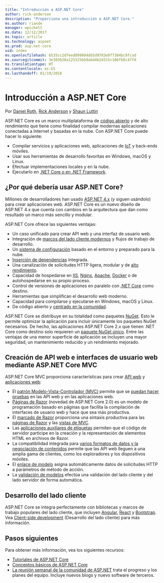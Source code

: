 ```yaml
---
title: "Introducción a ASP.NET Core"
author: rick-anderson
description: "Proporciona una introducción a ASP.NET Core."
ms.author: riande
manager: wpickett
ms.date: 12/12/2017
ms.topic: article
ms.technology: aspnet
ms.prod: asp.net-core
uid: index
ms.openlocfilehash: 6535cc2d7eed099804db5d9783e0f7384bc9fcad
ms.sourcegitcommit: 3e303620a125325bb9abd4b2d315c106fb8c47fd
ms.translationtype: HT
ms.contentlocale: es-ES
ms.lasthandoff: 01/19/2018
---
```

# <a name="introduction-to-aspnet-core"></a>Introducción a ASP.NET Core

Por [Daniel Roth](https://github.com/danroth27), [Rick Anderson](https://twitter.com/RickAndMSFT) y [Shaun Luttin](https://twitter.com/dicshaunary)

ASP.NET Core es un marco multiplataforma de [código abierto](https://github.com/aspnet/home) y de alto rendimiento que tiene como finalidad compilar modernas aplicaciones conectadas a Internet y basadas en la nube. Con ASP.NET Core puede hacer lo siguiente:

* Compilar servicios y aplicaciones web, aplicaciones de [IoT](https://www.microsoft.com/internet-of-things/) y back-ends móviles.
* Usar sus herramientas de desarrollo favoritas en Windows, macOS y Linux.
* Efectuar implementaciones locales y en la nube.
* Ejecutarlo en [.NET Core o en .NET Framework](https://docs.microsoft.com/dotnet/articles/standard/choosing-core-framework-server).

## <a name="why-use-aspnet-core"></a>¿Por qué debería usar ASP.NET Core?

Millones de desarrolladores han usado [ASP.NET 4.x](https://docs.microsoft.com/en-us/aspnet/overview) (y siguen usándolo) para crear aplicaciones web. ASP.NET Core es un nuevo diseño de ASP.NET 4.x que cuenta con cambios en la arquitectura que dan como resultado un marco más sencillo y modular.

ASP.NET Core ofrece las siguientes ventajas:

* Un caso unificado para crear API web y una interfaz de usuario web.
* Integración de [marcos del lado cliente modernos](xref:client-side/index) y flujos de trabajo de desarrollo.
* Un [sistema de configuración](xref:fundamentals/configuration/index) basado en el entorno y preparado para la nube.
* [Inserción de dependencias](xref:fundamentals/dependency-injection) integrada.
* Una canalización de solicitudes HTTP ligera, modular y de [alto rendimiento](https://github.com/aspnet/benchmarks).
* Capacidad de hospedarse en [IIS](xref:host-and-deploy/iis/index), [Nginx](xref:host-and-deploy/linux-nginx), [Apache](xref:host-and-deploy/linux-apache), [Docker](xref:host-and-deploy/docker/index) o de autohospedarse en su propio proceso.
* Control de versiones de aplicaciones en paralelo con [.NET Core](https://docs.microsoft.com/dotnet/articles/standard/choosing-core-framework-server) como destino.
* Herramientas que simplifican el desarrollo web moderno.
* Capacidad para compilarse y ejecutarse en Windows, macOS y Linux.
* De código abierto y [centrado en la comunidad](https://live.asp.net/).

ASP.NET Core se distribuye en su totalidad como paquetes [NuGet](https://www.nuget.org/). Esto le permite optimizar la aplicación para incluir únicamente los paquetes NuGet necesarios. De hecho, las aplicaciones ASP.NET Core 2.x que tienen .NET Core como destino solo requieren un [paquete NuGet único](xref:fundamentals/metapackage). Entre las ventajas de una menor superficie de aplicación se incluyen una mayor seguridad, un mantenimiento reducido y un rendimiento mejorado.

## <a name="build-web-apis-and-web-ui-using-aspnet-core-mvc"></a>Creación de API web e interfaces de usuario web mediante ASP.NET Core MVC

ASP.NET Core MVC proporciona características para crear [API web](xref:tutorials/index#build-web-apis) y [aplicaciones web](xref:tutorials/index#build-web-apps):

* El [patrón Modelo-Vista-Controlador (MVC)](xref:mvc/overview) permite que se [puedan hacer pruebas](testing/index.md) en las API web y en las aplicaciones web.
* [Páginas de Razor](xref:mvc/razor-pages/index) (novedad de ASP.NET Core 2.0) es un modelo de programación basado en páginas que facilita la compilación de interfaces de usuario web y hace que sea más productiva.
* El [marcado de Razor](xref:mvc/views/razor) proporciona una sintaxis productiva para las [páginas de Razor](xref:mvc/razor-pages/index) y las [vistas de MVC](xref:mvc/views/overview).
* Las [aplicaciones auxiliares de etiquetas](xref:mvc/views/tag-helpers/intro) permiten que el código de servidor participe en la creación y la representación de elementos HTML en archivos de Razor.
* La compatibilidad integrada para [varios formatos de datos y la negociación de contenidos](mvc/models/formatting.md) permite que las API web lleguen a una amplia gama de clientes, como los exploradores y los dispositivos móviles.
* El [enlace de modelo](xref:mvc/models/model-binding) asigna automáticamente datos de solicitudes HTTP a parámetros de método de acción.
* La [validación de modelos](xref:mvc/models/validation) efectúa una validación del lado cliente y del lado servidor de forma automática.

## <a name="client-side-development"></a>Desarrollo del lado cliente

ASP.NET Core se integra perfectamente con bibliotecas y marcos de trabajo populares del lado cliente, que incluyen [Angular](xref:spa/angular), [React](xref:spa/react) y [Bootstrap](xref:client-side/bootstrap). Vea [Client-side development](xref:client-side/index) (Desarrollo del lado cliente) para más información.

## <a name="next-steps"></a>Pasos siguientes

Para obtener más información, vea los siguientes recursos:

* [Tutoriales de ASP.NET Core](xref:tutorials/index)
* [Conceptos básicos de ASP.NET Core](xref:fundamentals/index)
* [La reunión semanal de la comunidad de ASP.NET](https://live.asp.net/) trata el progreso y los planes del equipo. Incluye nuevos blogs y nuevo software de terceros.
